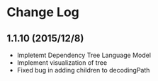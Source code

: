 # Change Log

## 1.1.10 (2015/12/8)
- Impletemt Dependency Tree Language Model
- Implement visualization of tree 
- Fixed bug in adding children to decodingPath
